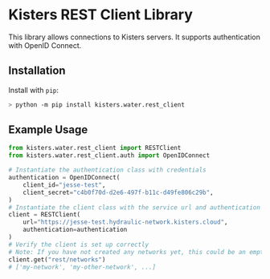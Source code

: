 # Kisters REST Client Library

This library allows connections to Kisters servers. It supports authentication
with OpenID Connect.

## Installation

Install with `pip`:

```bash
> python -m pip install kisters.water.rest_client
```


## Example Usage

```python
from kisters.water.rest_client import RESTClient
from kisters.water.rest_client.auth import OpenIDConnect

# Instantiate the authentication class with credentials
authentication = OpenIDConnect(
    client_id="jesse-test",
    client_secret="c4b0f70d-d2e6-497f-b11c-d49fe806c29b",
)
# Instantiate the client class with the service url and authentication
client = RESTClient(
    url="https://jesse-test.hydraulic-network.kisters.cloud",
    authentication=authentication
)
# Verify the client is set up correctly
# Note: If you have not created any networks yet, this could be an empty list
client.get("rest/networks")
# ['my-network', 'my-other-network', ...]
```
